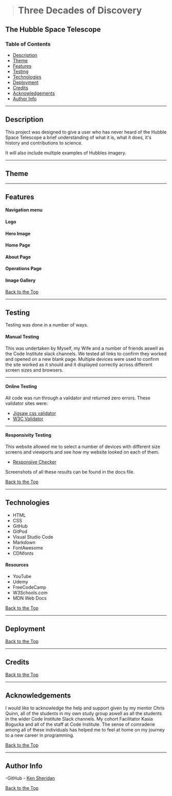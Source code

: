 > # Three Decades of Discovery
## The Hubble Space Telescope

### Table of Contents

- [Description](#description)
- [Theme](#theme)
- [Features](#features)
- [Testing](#testing)
- [Technologies](#technologies)
- [Deployment](#deployment)
- [Credits](#credits)
- [Acknowledgements](#acknowledgements)
- [Author Info](#author-info)

------

## Description
This project was designed to give a user who has never heard of the Hubble Space Telescope a brief understanding of what it is, what it does, it's history and contributions to science.

It will also include multiple examples of Hubbles imagery.

------
## Theme 


---

## Features

#### Navigation menu
#### Logo
#### Hero Image

#### Home Page

#### About Page

#### Operations Page

#### Image Gallery

[Back to the Top](#three-decades-of-discovery)

---

## Testing

Testing was done in a number of ways.

 #### Manual Testing
 
 This was undertaken by Myself, my Wife and a number of friends aswell as the Code Institute slack channels.
 We tested all links to confirm they worked and opened on a new blank page. Multiple devices were used to confirm the site worked as it should and it displayed correctly across different screen sizes and browsers.

 ---

 #### Online Testing

 All code was run through a validator and returned zero errors.
 These validator sites were:

- [Jigsaw css validator](https://jigsaw.w3.org/css-validator/#validate_by_uri)
- [W3C Validator](https://validator.w3.org/)

---

#### Responsivity Testing

This website allowed me to select a number of devices with different size screens and viewports and see how my website looked on each of them.

- [Responsive Checker](https://responsivechecker.net/responsive)




Screenshots of all these results can be found in the docs file.

[Back to the Top](#three-decades-of-discovery)

---

## Technologies

- HTML
- CSS
- GitHub
- GitPod
- Visual Studio Code
- Markdown
- FontAwesome
- CDNfonts

#### Resources

- YouTube
- Udemy
- FreeCodeCamp
- W3Schools.com
- MDN Web Docs



[Back to the Top](#three-decades-of-discovery)

---

## Deployment

[Back to the Top](#three-decades-of-discovery)

---

## Credits

[Back to the Top](#three-decades-of-discovery)

---

## Acknowledgements
I would like to acknowledge the help and support given by my mentor Chris Quinn, all of the students in my own study group aswell as all the students in the wider Code Institute Slack channels. My cohort Facilitator Kasia Bogucka and all of the staff at Code Institute.
The sense of comraderie among all of these individuals has helped me to feel at home on my journey to a new career in programming.

[Back to the Top](#three-decades-of-discovery)

---

## Author Info

-GitHub - [Ken Sheridan](https://github.com/KSheridan86)

[Back to the Top](#three-decades-of-discovery)
